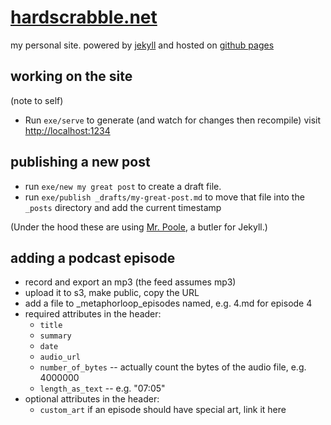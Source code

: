 # [hardscrabble.net](http://hardscrabble.net)

my personal site. powered by [jekyll](http://jekyllrb.com/) and hosted on
[github pages](http://pages.github.com/)

## working on the site

(note to self)

* Run `exe/serve` to generate (and watch for changes then recompile) visit <http://localhost:1234>

## publishing a new post

* run `exe/new my great post` to create a draft file.
* run `exe/publish _drafts/my-great-post.md` to move that file into the `_posts`
directory and add the current timestamp

(Under the hood these are using [Mr. Poole][poole], a butler for Jekyll.)

[poole]: https://github.com/mmcclimon/mr_poole

## adding a podcast episode

* record and export an mp3 (the feed assumes mp3)
* upload it to s3, make public, copy the URL
* add a file to _metaphorloop_episodes named, e.g. 4.md for episode 4
* required attributes in the header:
  * `title`
  * `summary`
  * `date`
  * `audio_url`
  * `number_of_bytes` -- actually count the bytes of the audio file, e.g. 4000000
  * `length_as_text` -- e.g. "07:05"
* optional attributes in the header:
  * `custom_art` if an episode should have special art, link it here

